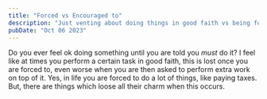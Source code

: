 ```yaml
---
title: "Forced vs Encouraged to"
description: "Just venting about doing things in good faith vs being forced to do it afterwards."
pubDate: "Oct 06 2023"
---
```


Do you ever feel ok doing something until you are told you *must* do it? I feel like at times you perform a certain task in good faith, this is lost once you are forced to, even worse when you are then asked to perform extra work on top of it. Yes, in life you are forced to do a lot of things, like paying taxes. But, there are things which loose all their charm when this occurs.

